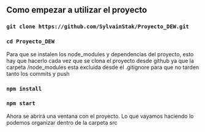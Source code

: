 ## Como empezar a utilizar el proyecto

### `git clone https://github.com/SylvainStak/Proyecto_DEW.git`

### `cd Proyecto_DEW`

Para que se instalen los node_modules y dependencias del proyecto, esto hay que hacerlo cada vez que se clona el proyecto desde github ya que la carpeta /node_modules esta excluida desde el .gitignore para que no tarden tanto los commits y push
### `npm install`

### `npm start`

Ahora se abrirá una ventana con el proyecto. Lo que vayamos haciendo lo podemos organizar dentro de la carpeta src
